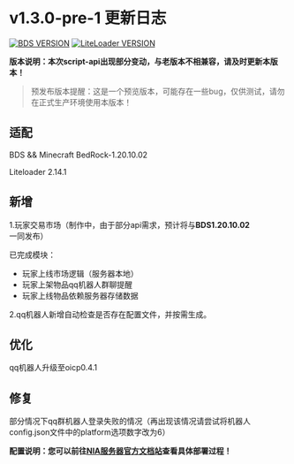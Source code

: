 # v1.3.0-pre-1 更新日志

[![BDS VERSION](https://img.shields.io/badge/BDS-1.20.10.02-green?style=for-the-badge&logo=appveyor)](https://www.minecraft.net/en-us/download/server/bedrock)
[![LiteLoader VERSION](https://img.shields.io/badge/LiteLoader-2.14.1-green?style=for-the-badge&logo=appveyor)](https://github.com/LiteLDev/LiteLoaderBDS/releases/)

**版本说明：本次script-api出现部分变动，与老版本不相兼容，请及时更新本版本！**

> 预发布版本提醒：这是一个预览版本，可能存在一些bug，仅供测试，请勿在正式生产环境使用本版本！

## 适配

BDS && Minecraft BedRock-1.20.10.02

Liteloader 2.14.1


## 新增

1.玩家交易市场（制作中，由于部分api需求，预计将与**BDS1.20.10.02**一同发布）

已完成模块：

- 玩家上线市场逻辑（服务器本地）
- 玩家上架物品qq机器人群聊提醒
- 玩家上线物品依赖服务器存储数据

2.qq机器人新增自动检查是否存在配置文件，并按需生成。
## 优化

qq机器人升级至oicp0.4.1

## 修复

部分情况下qq群机器人登录失败的情况（再出现该情况请尝试将机器人config.json文件中的platform选项数字改为6）

**配置说明：您可以前往[NIA服务器官方文档站](https://docs.mcnia.top/zh-CN/deploy.html)查看具体部署过程！**

